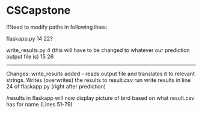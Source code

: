 # CSCapstone

!!Need to modify paths in following lines:

flaskapp.py
14
22?

write_results.py
4 (this will have to be changed to whatever our prediction output file is)
15
26
_____________________________________________________________________

Changes:
write_results added - reads output file and translates it to relevant strings. Writes (overwrites) the results to result.csv
run write results in line 24 of flaskapp.py (right after prediction)

/results in flaskapp will now display picture of bird based on what result.csv has for name (Lines 51-79)


